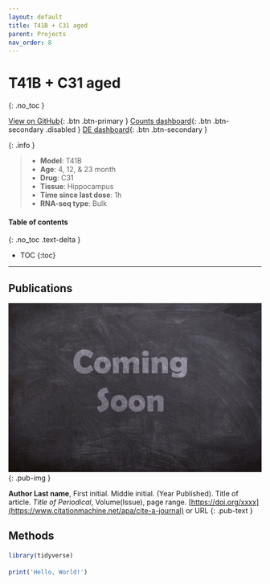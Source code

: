 ```yaml
---
layout: default
title: T41B + C31 aged
parent: Projects
nav_order: 8
---
```


# T41B + C31 aged
{: .no_toc }

[View on GitHub](https://github.com/Longo-Lab/T41B_C31_aged){: .btn .btn-primary }
[Counts dashboard](https://longo-stanford.shinyapps.io/count_T41B_C31_aged/){: .btn .btn-secondary .disabled }
[DE dashboard](https://longo-stanford.shinyapps.io/de_T41B_C31_aged/){: .btn .btn-secondary }

{: .info }
> - **Model**: T41B
> - **Age**: 4, 12, & 23 month
> - **Drug**: C31
> - **Tissue**: Hippocampus
> - **Time since last dose**: 1h
> - **RNA-seq type**: Bulk

#### Table of contents
{: .no_toc .text-delta }

- TOC
{:toc}

---

## Publications

[![](/assets/images/coming-soon.jpg)](https://pixabay.com/photos/coming-soon-chalk-board-blackboard-2550190/)
{: .pub-img }

**Author Last name**, First initial. Middle initial. (Year Published). Title of article. _Title of Periodical_, Volume(Issue), page range. [https://doi.org/xxxx](https://www.citationmachine.net/apa/cite-a-journal) or URL
{: .pub-text }

## Methods

```r
library(tidyverse)

print('Hello, World!')
```
